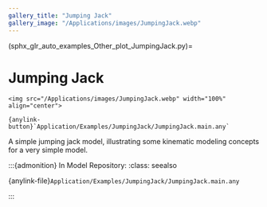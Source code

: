 ```yaml
---
gallery_title: "Jumping Jack"
gallery_image: "/Applications/images/JumpingJack.webp"
---
```


(sphx_glr_auto_examples_Other_plot_JumpingJack.py)=

# Jumping Jack


````{div} margin sd-text-center
<img src="/Applications/images/JumpingJack.webp" width="100%" align="center">

{anylink-button}`Application/Examples/JumpingJack/JumpingJack.main.any`
````

A simple jumping jack model, illustrating some kinematic modeling concepts for a very simple model.

:::{admonition} In Model Repository:
:class: seealso

{anylink-file}`Application/Examples/JumpingJack/JumpingJack.main.any`

:::
